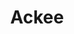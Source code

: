 ---
draft: false
title: Ackee
content:
  id: ackee
  name: Ackee
  website: https://ackee.electerious.com/
  short_description: Ackee is a self-hosted, Node.js-based analytics tool for ensuring privacy.
---